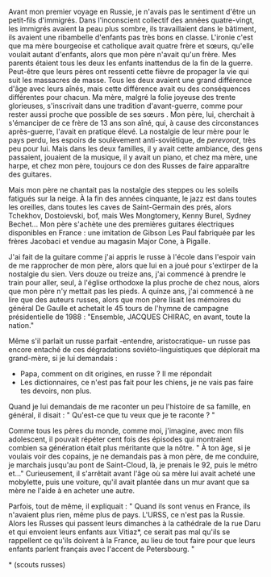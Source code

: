 Avant mon premier voyage en Russie, je n'avais pas le sentiment d'être un petit-fils d'immigrés. Dans l'inconscient collectif des années quatre-vingt, les immigrés avaient la peau plus sombre, ils travaillaient dans le bâtiment, ils avaient une ribambelle d'enfants pas très bons en classe. L'ironie c'est que ma mère bourgeoise et catholique avait quatre frère et sœurs, qu'elle voulait autant d'enfants, alors que mon père n'avait qu'un frère. 
Mes parents étaient tous les deux les enfants inattendus de la fin de la guerre. Peut-être que leurs pères ont ressenti cette fièvre de propager la vie qui suit les massacres de masse. Tous les deux avaient une grand différence d'âge avec leurs aînés, mais cette différence avait eu des conséquences différentes pour chacun. Ma mère, malgré la folie joyeuse des trente glorieuses,  s'inscrivait dans une tradition d'avant-guerre, comme pour rester aussi proche que possible de ses sœurs . 
Mon père, lui, cherchait à s'émanciper de ce frère de 13 ans son aîné, qui, à cause des circonstances après-guerre, l'avait en pratique élevé. La nostalgie de leur mère pour le pays perdu, les espoirs de soulèvement anti-soviétique, de *perevorot*, très peu pour lui. Mais dans les deux familles, il y avait cette ambiance, des gens passaient, jouaient de la musique, il y avait un piano, et chez ma mère, une harpe, et chez mon père, toujours ce don des Russes de faire apparaître des guitares. 

Mais mon père ne chantait pas la nostalgie des steppes ou les soleils fatigués sur la neige. À la fin des années cinquante, le jazz est dans toutes les oreilles, dans toutes les caves de Saint-Germain des prés, alors Tchekhov, Dostoievski, bof, mais Wes Mongtomery, Kenny Burel, Sydney Bechet... Mon père s'achète une des premières guitares électriques disponibles en France : une imitation de Gibson Les Paul fabriquée par les frères Jacobaci et vendue au magasin Major Cone, à Pigalle. 

J'ai fait de la guitare comme j'ai appris le russe à l'école dans l'espoir vain de me rapprocher de mon père, alors que lui en a joué pour s'extirper de la nostalgie du sien. 
Vers douze ou treize ans, j'ai commencé à prendre le train pour aller, seul, à l'église orthodoxe la plus proche de chez nous, alors que mon père n'y mettait pas les pieds. 
A quinze ans, j'ai commencé à ne lire que des auteurs russes, alors que mon père lisait les mémoires du général De Gaulle et achetait le 45 tours de l'hymne de campagne présidentielle de 1988 : "Ensemble, JACQUES CHIRAC, en avant, toute la nation."

Même s'il parlait un russe parfait -entendre, aristocratique- un russe pas encore entaché de ces dégradations soviéto-linguistiques que déplorait ma grand-mère, si je lui demandais : 
- Papa, comment on dit origines, en russe ? 
Il me répondait
- Les dictionnaires, ce n'est pas fait pour les chiens, je ne vais pas faire tes devoirs, non plus. 

Quand je lui demandais de me raconter un peu l'histoire de sa famille, en général, il disait : " Qu'est-ce que tu veux que je te raconte ? " 

Comme tous les pères du monde, comme moi, j'imagine, avec mon fils adolescent, il pouvait répéter cent fois des épisodes qui montraient combien sa génération était plus méritante que la nôtre. " À ton âge, si je voulais voir des copains, je ne demandais pas à mon père, de me conduire, je marchais jusqu'au pont de Saint-Cloud, là, je prenais le 92, puis le métro et..."
Curieusement, il s'arrêtait avant l'âge où sa mère lui avait acheté une mobylette, puis une voiture, qu'il avait plantée dans un mur avant que sa mère ne l'aide à en acheter une autre. 

Parfois, tout de même, il expliquait : " Quand ils sont venus en France, ils n'avaient plus rien, même plus de pays. L'URSS, ce n'est pas la Russie. Alors les Russes qui passent leurs dimanches à la cathédrale de la rue Daru et qui envoient leurs enfants aux Vitiaz*, ce serait pas mal qu'ils se rappellent ce qu'ils doivent à la France, au lieu de tout faire pour que leurs enfants parlent français avec l'accent de Petersbourg. "

\* (scouts russes)

